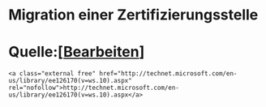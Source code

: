# Migration einer Zertifizierungsstelle

# <span class="mw-headline" id="bkmrk-quelle%3A">Quelle:</span><span class="mw-editsection"><span class="mw-editsection-bracket">\[</span>[Bearbeiten](https://wiki.eidolf.de/index.php?title=Migration_einer_Zertifizierungsstelle&action=edit&section=1 "Abschnitt bearbeiten: Quelle:")<span class="mw-editsection-bracket">\]</span></span>

```
<a class="external free" href="http://technet.microsoft.com/en-us/library/ee126170(v=ws.10).aspx" rel="nofollow">http://technet.microsoft.com/en-us/library/ee126170(v=ws.10).aspx</a>
```